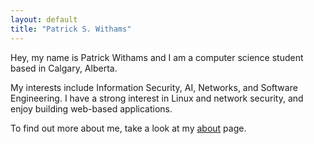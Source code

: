 ```yaml
---
layout: default
title: "Patrick S. Withams"
---
```


Hey, my name is Patrick Withams and I am a computer science student based in Calgary, Alberta.

My interests include Information Security, AI, Networks, and Software Engineering. I have a strong interest in Linux and network security, and enjoy building web-based applications.

To find out more about me, take a look at my [about](/about) page.
